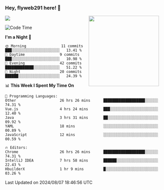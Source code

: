 ### Hey, flyweb291 here! 👋

![](https://metrics.lecoq.io/cherry291?template=classic&config.timezone=Asia%2FShanghai)
<img align='right' src="https://media.giphy.com/media/M9gbBd9nbDrOTu1Mqx/giphy.gif" width="230">
<!-- ![](https://github-readme-stats-ouuan.vercel.app/api?username=flyweb291&theme=dark&show_icons=true) -->

<!--START_SECTION:waka-->
![Code Time](http://img.shields.io/badge/Code%20Time-271%20hrs%2054%20mins-blue)

**I'm a Night 🦉** 

```text
🌞 Morning                11 commits          ███░░░░░░░░░░░░░░░░░░░░░░   13.41 % 
🌆 Daytime                9 commits           ███░░░░░░░░░░░░░░░░░░░░░░   10.98 % 
🌃 Evening                42 commits          █████████████░░░░░░░░░░░░   51.22 % 
🌙 Night                  20 commits          ██████░░░░░░░░░░░░░░░░░░░   24.39 % 
```


📊 **This Week I Spent My Time On** 

```text
💬 Programming Languages: 
Other                    26 hrs 26 mins      ███████████████████░░░░░░   74.31 % 
Vue.js                   4 hrs 24 mins       ███░░░░░░░░░░░░░░░░░░░░░░   12.40 % 
Java                     3 hrs 31 mins       ██░░░░░░░░░░░░░░░░░░░░░░░   09.92 % 
YAML                     18 mins             ░░░░░░░░░░░░░░░░░░░░░░░░░   00.89 % 
JavaScript               12 mins             ░░░░░░░░░░░░░░░░░░░░░░░░░   00.59 % 

🔥 Editors: 
Chrome                   26 hrs 26 mins      ███████████████████░░░░░░   74.31 % 
IntelliJ IDEA            7 hrs 58 mins       ██████░░░░░░░░░░░░░░░░░░░   22.43 % 
HbuilderX                1 hr 9 mins         █░░░░░░░░░░░░░░░░░░░░░░░░   03.26 % 
```


 Last Updated on 2024/08/07 18:46:56 UTC
<!--END_SECTION:waka-->

<!--
**flyweb291/数字游牧人** is a ✨ _special_ ✨ repository because its `README.md` (this file) appears on your GitHub profile.

Here are some ideas to get you started:

- 🔭 I’m currently working on ...
- 🌱 I’m currently learning ...
- 👯 I’m looking to collaborate on ...
- 🤔 I’m looking for help with ...
- 💬 Ask me about ...
- 📫 How to reach me: ...
- 😄 Pronouns: ...
- ⚡ Fun fact: ...
-->
